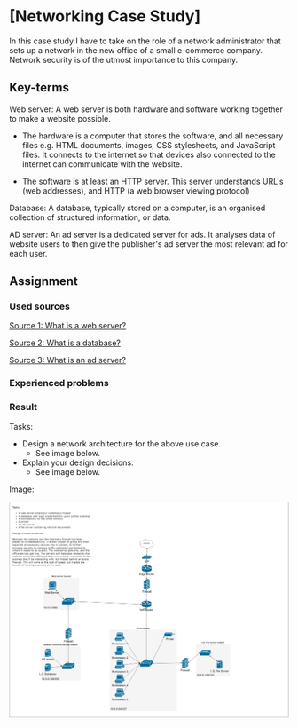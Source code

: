 # [Networking Case Study]
In this case study I have to take on the role of a network administrator that sets up a network in the new office of a small e-commerce company. Network security is of the utmost importance to this company.

## Key-terms
Web server: A web server is both hardware and software working together to make a website possible.   
-   The hardware is a computer that stores the software, and all necessary files e.g. HTML documents, images, CSS stylesheets, and JavaScript files. It connects to the internet so that devices also connected to the internet can communicate with the website.     

-   The software is at least an HTTP server. This server understands URL's (web addresses), and HTTP (a web browser viewing protocol)

Database: A database, typically stored on a computer, is an organised collection of structured information, or data. 

AD server: An ad server is a dedicated server for ads. It analyses data of website users to then give the publisher's ad server the most relevant ad for each user.



## Assignment
### Used sources
[Source 1: What is a web server?](https://developer.mozilla.org/en-US/docs/Learn/Common_questions/Web_mechanics/What_is_a_web_server)

[Source 2: What is a database?](https://www.oracle.com/database/what-is-database/)

[Source 3: What is an ad server?](https://www.adjust.com/glossary/ad-server-definition/)

### Experienced problems


### Result
Tasks:

-   Design a network architecture for the above use case.
    -   See image below.
-   Explain your design decisions.
    -   See image below.

Image:

![Result](Network_Diagram.png)